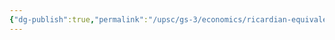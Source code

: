 ```yaml
---
{"dg-publish":true,"permalink":"/upsc/gs-3/economics/ricardian-equivalence/","dgHomeLink":true,"dgPassFrontmatter":false}
---
```


